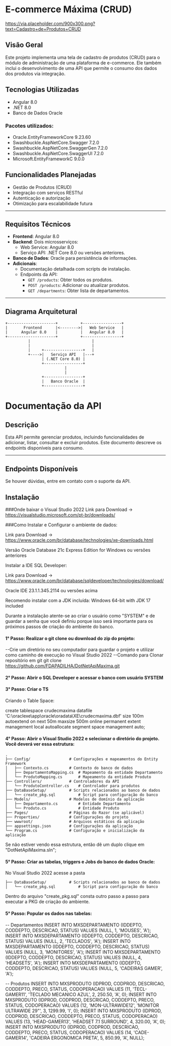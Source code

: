 # E-commerce Máxima (CRUD)

https://via.placeholder.com/900x300.png?text=Cadastro+de+Produtos+CRUD

## Visão Geral
Este projeto implementa uma tela de cadastro de produtos (CRUD) para o módulo de administração de uma plataforma de e-commerce. Ele também inclui o desenvolvimento de uma API que permite o consumo dos dados dos produtos via integração.

## Tecnologias Utilizadas
- Angular 8.0
- .NET 8.0
- Banco de Dados Oracle

### Pacotes utilizados:

- Oracle.EntityFrameworkCore 9.23.60
- Swashbuckle.AspNetCore.Swagger 7.2.0
- Swashbuckle.AspNetCore.SwaggerGen 7.2.0
- Swashbuckle.AspNetCore.SwaggerUI 7.2.0
- Microsoft.EntityFrameworkC 9.0.0

## Funcionalidades Planejadas
- Gestão de Produtos (CRUD)
- Integração com serviços RESTful
- Autenticação e autorização
- Otimização para escalabilidade futura

---

## Requisitos Técnicos
- **Frontend**: Angular 8.0
- **Backend**: Dois microsserviços:
  - Web Service: Angular 8.0
  - Serviço API: .NET Core 8.0 ou versões anteriores.
- **Banco de Dados**: Oracle para persistência de informações.
- **Adicionais**:
  - Documentação detalhada com scripts de instalação.
  - Endpoints da API:
    - `GET /products`: Obter todos os produtos.
    - `POST /products`: Adicionar ou atualizar produtos.
    - `GET /departments`: Obter lista de departamentos.

---

## Diagrama Arquitetural

```plaintext
+---------------------+          +-----------------+
|       Frontend      |<-------->|   Web Service   |
|      Angular 8.0    |          |   Angular 8.0   |
+---------------------+          +-----------------+
          |                           |
          |                           |
          |     +-----------------+   |
          +---->|   Serviço API   |---+
                | (.NET Core 8.0) |
                +-----------------+
                          |
                          |
                +-----------------+
                |   Banco Oracle  |
                +-----------------+

```

# Documentação da API

## Descrição
Esta API permite gerenciar produtos, incluindo funcionalidades de adicionar, listar, consultar e excluir produtos. Este documento descreve os endpoints disponíveis para consumo.

---

## Endpoints Disponíveis


Se houver dúvidas, entre em contato com o suporte da API.



## Instalação

###Onde baixar o Visual Studio 2022
Link para Download -> https://visualstudio.microsoft.com/pt-br/downloads/

###Como Instalar e Configurar o ambiente de dados:

Link para Download -> https://www.oracle.com/br/database/technologies/xe-downloads.html

Versão Oracle Database 21c Express Edition for Windows ou versões anteriores

Instalar a IDE SQL Developer:

Link para Download -> https://www.oracle.com/br/database/sqldeveloper/technologies/download/

Oracle IDE 23.1.1.345.2114 ou versões acima

Recomendo instalar com a JDK incluída: Windows 64-bit with JDK 17 included

Durante a instalação atente-se ao criar o usuário como "SYSTEM" e de guardar a senha que você definiu porque isso será importante para os próximos passos de criação do ambiente do banco.

#### 1° Passo: Realizar o git clone ou download do zip do projeto: 
--Crie um diretório no seu computador para guardar o projeto e utilizar como caminho de execução no Visual Studio 2022
--Comando para Clonar repositório em git
git clone https://github.com/FDAPADILHA/DotNetApiMaxima.git

#### 2° Passo: Abrir o SQL Developer e acessar o banco com usuário SYSTEM

#### 3° Passo: Criar o TS
Criando o Table Space: 

create tablespace crudecmaxima
 datafile
   'C:\oraclexe\app\oracle\oradata\XE\crudecmaxima.dbf' 
		size 100m autoextend on next 50m maxsize 500m
   online
   permanent
   extent management local autoallocate
   segment space management auto;

#### 4° Passo: Abrir o Visual Studio 2022 e selecionar o diretório do projeto. Você deverá ver essa estrutura:
```plaintext
.
├── Config/                 # Configurações e mapeamentos do Entity Framework
│   ├── Contexto.cs         # Contexto do banco de dados
│   ├── DepartamentoMapping.cs  # Mapeamento da entidade Departamento
│   └── ProdutoMapping.cs       # Mapeamento da entidade Produto
├── Controllers/            # Controladores da API
│   └── ProdutoController.cs    # Controlador para produtos
├── DataBaseSetup/          # Scripts relacionados ao banco de dados
│   └── create_pkg.sql          # Script para configuração do banco
├── Models/                 # Modelos de domínio da aplicação
│   ├── Departamento.cs         # Entidade Departamento
│   └── Produto.cs              # Entidade Produto
├── Pages/                  # Páginas do Razor (se aplicável)
├── Properties/             # Configurações do projeto
├── wwwroot/                # Arquivos estáticos da aplicação
├── appsettings.json        # Configurações da aplicação
└── Program.cs              # Configuração e inicialização da aplicação
```

Se não estiver vendo essa estrutura, então dê um duplo clique em "DotNetApiMaxima.sln";

#### 5° Passo: Criar as tabelas, triggers e Jobs do banco de dados Oracle:

No Visual Studio 2022 acesse a pasta 
```plaintext
├── DataBaseSetup/          # Scripts relacionados ao banco de dados
│   └── create_pkg.sql          # Script para configuração do banco
```

Dentro do arquivo "create_pkg.sql" consta outro passo a passo para executar a PKG de criação do ambiente.

#### 5° Passo: Popular os dados nas tabelas:

-- Departamentos
INSERT INTO MXSDEPARTAMENTO (IDDEPTO, CODDEPTO, DESCRICAO, STATUS) VALUES (NULL, 1, 'MOUSES', 'A');
INSERT INTO MXSDEPARTAMENTO (IDDEPTO, CODDEPTO, DESCRICAO, STATUS) VALUES (NULL, 2, 'TECLADOS', 'A');
INSERT INTO MXSDEPARTAMENTO (IDDEPTO, CODDEPTO, DESCRICAO, STATUS) VALUES (NULL, 3, 'MONITORES', 'A');
INSERT INTO MXSDEPARTAMENTO (IDDEPTO, CODDEPTO, DESCRICAO, STATUS) VALUES (NULL, 4, 'HEADSETS', 'A');
INSERT INTO MXSDEPARTAMENTO (IDDEPTO, CODDEPTO, DESCRICAO, STATUS) VALUES (NULL, 5, 'CADEIRAS GAMER', 'A');

-- Produtos
INSERT INTO MXSPRODUTO (IDPROD, CODPROD, DESCRICAO, CODDEPTO, PRECO, STATUS, CODOPERACAO) VALUES (11, 'TECL-GAMER11', 'TECLADO MECANICO AZUL', 2, 250.50, 'A', 0);
INSERT INTO MXSPRODUTO (IDPROD, CODPROD, DESCRICAO, CODDEPTO, PRECO, STATUS, CODOPERACAO) VALUES (12, 'MON-ULTRAWIDE12', 'MONITOR ULTRAWIDE 29"', 3, 1299.99, 'I', 0);
INSERT INTO MXSPRODUTO (IDPROD, CODPROD, DESCRICAO, CODDEPTO, PRECO, STATUS, CODOPERACAO) VALUES (13, 'HEAD-GAMER13', 'HEADSET 7.1 SURROUND', 4, 320.00, 'A', 0);
INSERT INTO MXSPRODUTO (IDPROD, CODPROD, DESCRICAO, CODDEPTO, PRECO, STATUS, CODOPERACAO) VALUES (14, 'CADE-GAMER14', 'CADEIRA ERGONOMICA PRETA', 5, 850.99, 'A', NULL);

   
